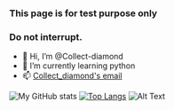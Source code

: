 ### This page is for test purpose only
### Do not interrupt.
- 👋 Hi, I’m @Collect-diamond
- 🌱 I’m currently learning python
- 📫 [Collect_diamond's email](mailto:collect_diamond@outlook.com)

![My GitHub stats](https://github-readme-stats.vercel.app/api?username=Collect-diamond&show_icons=true&theme=light)
[![Top Langs](https://github-readme-stats.vercel.app/api/top-langs/?username=Collect-diamond&layout=compact)](https://github.com/Collect-diamond/github-readme-stats)
![Alt Text](github-contribution-grid-snake.gif)
<!---
Collect-diamond/Collect-diamond is a ✨ special ✨ repository because its `README.md` (this file) appears on your GitHub profile.
You can click the Preview link to take a look at your changes.
--->
